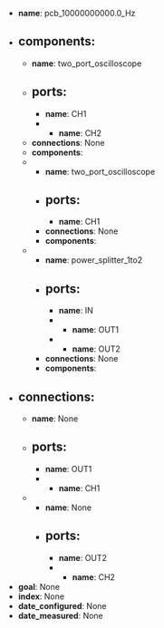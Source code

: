 - **name**: pcb_10000000000.0_Hz
- **components**:
  -
    - **name**: two_port_oscilloscope
    - **ports**:
      -
        - **name**: CH1
      -
        - **name**: CH2
    - **connections**: None
    - **components**:
  -
    - **name**: two_port_oscilloscope
    - **ports**:
      -
        - **name**: CH1
    - **connections**: None
    - **components**:
  -
    - **name**: power_splitter_1to2
    - **ports**:
      -
        - **name**: IN
      -
        - **name**: OUT1
      -
        - **name**: OUT2
    - **connections**: None
    - **components**:
- **connections**:
  -
    - **name**: None
    - **ports**:
      -
        - **name**: OUT1
      -
        - **name**: CH1
  -
    - **name**: None
    - **ports**:
      -
        - **name**: OUT2
      -
        - **name**: CH2
- **goal**: None
- **index**: None
- **date_configured**: None
- **date_measured**: None
